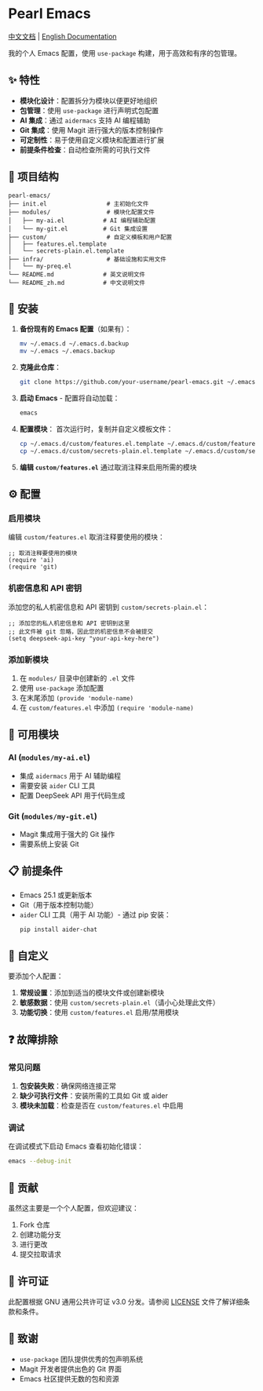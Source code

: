 # Pearl Emacs

[中文文档](README_zh.md) | [English Documentation](README.md)

我的个人 Emacs 配置，使用 `use-package` 构建，用于高效和有序的包管理。

## ✨ 特性

- **模块化设计**：配置拆分为模块以便更好地组织
- **包管理**：使用 `use-package` 进行声明式包配置
- **AI 集成**：通过 `aidermacs` 支持 AI 编程辅助
- **Git 集成**：使用 Magit 进行强大的版本控制操作
- **可定制性**：易于使用自定义模块和配置进行扩展
- **前提条件检查**：自动检查所需的可执行文件

## 📁 项目结构

```
pearl-emacs/
├── init.el                 # 主初始化文件
├── modules/                # 模块化配置文件
│   ├── my-ai.el           # AI 编程辅助配置
│   └── my-git.el          # Git 集成设置
├── custom/                 # 自定义模板和用户配置
│   ├── features.el.template
│   └── secrets-plain.el.template
├── infra/                  # 基础设施和实用文件
│   └── my-preq.el
└── README.md              # 英文说明文件
└── README_zh.md           # 中文说明文件
```

## 🚀 安装

1. **备份现有的 Emacs 配置**（如果有）：
   ```bash
   mv ~/.emacs.d ~/.emacs.d.backup
   mv ~/.emacs ~/.emacs.backup
   ```

2. **克隆此仓库**：
   ```bash
   git clone https://github.com/your-username/pearl-emacs.git ~/.emacs.d
   ```

3. **启动 Emacs** - 配置将自动加载：
   ```bash
   emacs
   ```

4. **配置模块**：
   首次运行时，复制并自定义模板文件：
   ```bash
   cp ~/.emacs.d/custom/features.el.template ~/.emacs.d/custom/features.el
   cp ~/.emacs.d/custom/secrets-plain.el.template ~/.emacs.d/custom/secrets-plain.el
   ```

5. **编辑 `custom/features.el`** 通过取消注释来启用所需的模块

## ⚙️ 配置

### 启用模块

编辑 `custom/features.el` 取消注释要使用的模块：
```elisp
;; 取消注释要使用的模块
(require 'ai)
(require 'git)
```

### 机密信息和 API 密钥

添加您的私人机密信息和 API 密钥到 `custom/secrets-plain.el`：
```elisp
;; 添加您的私人机密信息和 API 密钥到这里
;; 此文件被 git 忽略，因此您的机密信息不会被提交
(setq deepseek-api-key "your-api-key-here")
```

### 添加新模块

1. 在 `modules/` 目录中创建新的 `.el` 文件
2. 使用 `use-package` 添加配置
3. 在末尾添加 `(provide 'module-name)`
4. 在 `custom/features.el` 中添加 `(require 'module-name)`

## 🧩 可用模块

### AI (`modules/my-ai.el`)
- 集成 `aidermacs` 用于 AI 辅助编程
- 需要安装 `aider` CLI 工具
- 配置 DeepSeek API 用于代码生成

### Git (`modules/my-git.el`)
- Magit 集成用于强大的 Git 操作
- 需要系统上安装 Git

## 📋 前提条件

- Emacs 25.1 或更新版本
- Git（用于版本控制功能）
- `aider` CLI 工具（用于 AI 功能）- 通过 pip 安装：
  ```bash
  pip install aider-chat
  ```

## 🔧 自定义

要添加个人配置：

1. **常规设置**：添加到适当的模块文件或创建新模块
2. **敏感数据**：使用 `custom/secrets-plain.el`（请小心处理此文件）
3. **功能切换**：使用 `custom/features.el` 启用/禁用模块

## ❓ 故障排除

### 常见问题

1. **包安装失败**：确保网络连接正常
2. **缺少可执行文件**：安装所需的工具如 Git 或 aider
3. **模块未加载**：检查是否在 `custom/features.el` 中启用

### 调试

在调试模式下启动 Emacs 查看初始化错误：
```bash
emacs --debug-init
```

## 🤝 贡献

虽然这主要是一个个人配置，但欢迎建议：

1. Fork 仓库
2. 创建功能分支
3. 进行更改
4. 提交拉取请求

## 📄 许可证

此配置根据 GNU 通用公共许可证 v3.0 分发。请参阅 [LICENSE](LICENSE) 文件了解详细条款和条件。

## 🙏 致谢

- `use-package` 团队提供优秀的包声明系统
- Magit 开发者提供出色的 Git 界面
- Emacs 社区提供无数的包和资源
